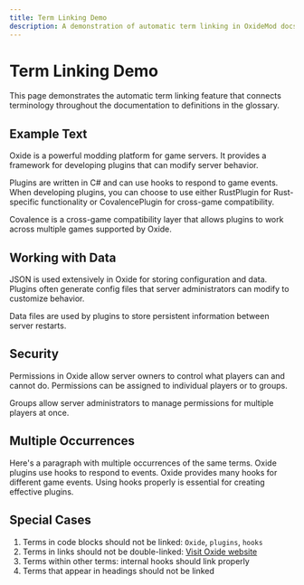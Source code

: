 ```yaml
---
title: Term Linking Demo
description: A demonstration of automatic term linking in OxideMod docs
---
```


# Term Linking Demo

This page demonstrates the automatic term linking feature that connects terminology throughout the documentation to definitions in the glossary.

## Example Text

Oxide is a powerful modding platform for game servers. It provides a framework for developing plugins that can modify server behavior.

Plugins are written in C# and can use hooks to respond to game events. When developing plugins, you can choose to use either RustPlugin for Rust-specific functionality or CovalencePlugin for cross-game compatibility.

Covalence is a cross-game compatibility layer that allows plugins to work across multiple games supported by Oxide.

## Working with Data

JSON is used extensively in Oxide for storing configuration and data. Plugins often generate config files that server administrators can modify to customize behavior.

Data files are used by plugins to store persistent information between server restarts.

## Security

Permissions in Oxide allow server owners to control what players can and cannot do. Permissions can be assigned to individual players or to groups.

Groups allow server administrators to manage permissions for multiple players at once.

## Multiple Occurrences

Here's a paragraph with multiple occurrences of the same terms. Oxide plugins use hooks to respond to events. Oxide provides many hooks for different game events. Using hooks properly is essential for creating effective plugins.

## Special Cases

1. Terms in code blocks should not be linked: `Oxide`, `plugins`, `hooks`
2. Terms in links should not be double-linked: [Visit Oxide website](https://oxidemod.com)
3. Terms within other terms: internal hooks should link properly
4. Terms that appear in headings should not be linked 